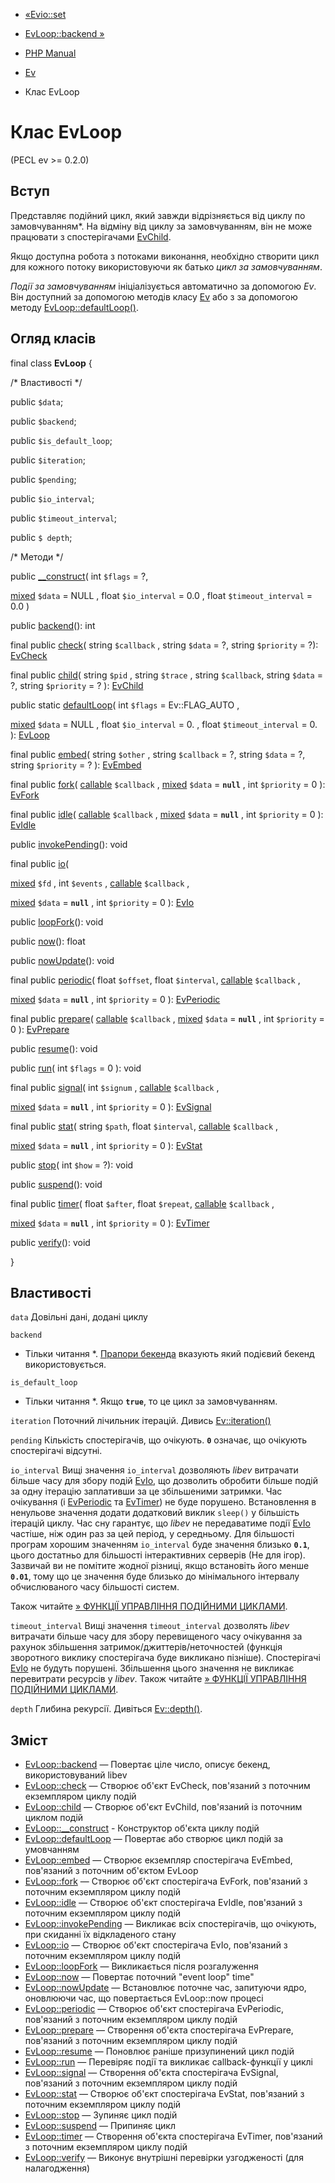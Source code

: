- [«Evio::set](evio.set.md)
- [EvLoop::backend »](evloop.backend.md)

- [PHP Manual](index.md)
- [Ev](book.ev.md)
- Клас EvLoop

# Клас EvLoop

(PECL ev \>= 0.2.0)

## Вступ

Представляє подійний цикл, який завжди відрізняється від циклу по
замовчуванням*. На відміну від циклу за замовчуванням, він не може працювати з
спостерігачами [EvChild](class.evchild.md).

Якщо доступна робота з потоками виконання, необхідно створити цикл
для кожного потоку використовуючи як батько *цикл за замовчуванням*.

*Події за замовчуванням* ініціалізується автоматично за допомогою
*Ev*. Він доступний за допомогою методів класу [Ev](class.ev.md) або з
за допомогою методу [EvLoop::defaultLoop()](evloop.defaultloop.md).

## Огляд класів

final class **EvLoop** {

/\* Властивості \*/

public `$data`;

public `$backend`;

public `$is_default_loop`;

public `$iteration`;

public `$pending`;

public `$io_interval`;

public `$timeout_interval`;

public `$ depth`;

/\* Методи \*/

public [\_\_construct](evloop.construct.md)(
int `$flags` = ?,

[mixed](language.types.declarations.md#language.types.declarations.mixed)
`$data` = NULL ,
float `$io_interval` = 0.0 ,
float `$timeout_interval` = 0.0
)

public [backend](evloop.backend.md)(): int

final public [check](evloop.check.md)( string `$callback` , string
`$data` = ?, string `$priority` = ?): [EvCheck](class.evcheck.md)

final public [child](evloop.child.md)(
string `$pid` ,
string `$trace` ,
string `$callback`,
string `$data` = ?,
string `$priority` = ?
): [EvChild](class.evchild.md)

public static [defaultLoop](evloop.defaultloop.md)(
int `$flags` = Ev::FLAG_AUTO ,

[mixed](language.types.declarations.md#language.types.declarations.mixed)
`$data` = NULL ,
float `$io_interval` = 0. ,
float `$timeout_interval` = 0.
): [EvLoop](class.evloop.md)

final public [embed](evloop.embed.md)(
string `$other` ,
string `$callback` = ?,
string `$data` = ?,
string `$priority` = ?
): [EvEmbed](class.evembed.md)

final public [fork](evloop.fork.md)(
[callable](language.types.callable.md) `$callback` ,
[mixed](language.types.declarations.md#language.types.declarations.mixed)
`$data` = **`null`** , int `$priority` = 0 ):
[EvFork](class.evfork.md)

final public [idle](evloop.idle.md)(
[callable](language.types.callable.md) `$callback` ,
[mixed](language.types.declarations.md#language.types.declarations.mixed)
`$data` = **`null`** , int `$priority` = 0 ):
[EvIdle](class.evidle.md)

public [invokePending](evloop.invokepending.md)(): void

final public [io](evloop.io.md)(

[mixed](language.types.declarations.md#language.types.declarations.mixed)
`$fd` ,
int `$events` ,
[callable](language.types.callable.md) `$callback` ,

[mixed](language.types.declarations.md#language.types.declarations.mixed)
`$data` = **`null`** ,
int `$priority` = 0
): [EvIo](class.evio.md)

public [loopFork](evloop.loopfork.md)(): void

public [now](evloop.now.md)(): float

public [nowUpdate](evloop.nowupdate.md)(): void

final public [periodic](evloop.periodic.md)(
float `$offset`,
float `$interval`,
[callable](language.types.callable.md) `$callback` ,

[mixed](language.types.declarations.md#language.types.declarations.mixed)
`$data` = **`null`** ,
int `$priority` = 0
): [EvPeriodic](class.evperiodic.md)

final public [prepare](evloop.prepare.md)(
[callable](language.types.callable.md) `$callback` ,
[mixed](language.types.declarations.md#language.types.declarations.mixed)
`$data` = **`null`** , int `$priority` = 0 ):
[EvPrepare](class.evprepare.md)

public [resume](evloop.resume.md)(): void

public [run](evloop.run.md)( int `$flags` = 0 ): void

final public [signal](evloop.signal.md)(
int `$signum` ,
[callable](language.types.callable.md) `$callback` ,

[mixed](language.types.declarations.md#language.types.declarations.mixed)
`$data` = **`null`** ,
int `$priority` = 0
): [EvSignal](class.evsignal.md)

final public [stat](evloop.stat.md)(
string `$path`,
float `$interval`,
[callable](language.types.callable.md) `$callback` ,

[mixed](language.types.declarations.md#language.types.declarations.mixed)
`$data` = **`null`** ,
int `$priority` = 0
): [EvStat](class.evstat.md)

public [stop](evloop.stop.md)( int `$how` = ?): void

public [suspend](evloop.suspend.md)(): void

final public [timer](evloop.timer.md)(
float `$after`,
float `$repeat`,
[callable](language.types.callable.md) `$callback` ,

[mixed](language.types.declarations.md#language.types.declarations.mixed)
`$data` = **`null`** ,
int `$priority` = 0
): [EvTimer](class.evtimer.md)

public [verify](evloop.verify.md)(): void

}

## Властивості

`data`
Довільні дані, додані циклу

`backend`
* Тільки читання *. [Прапори бекенда](class.ev.md#ev.constants.watcher-backends) вказують який
подієвий бекенд використовується.

`is_default_loop`
* Тільки читання *. Якщо **`true`**, то це цикл за замовчуванням.

`iteration`
Поточний лічильник ітерацій. Дивись [Ev::iteration()](ev.iteration.md)

`pending`
Кількість спостерігачів, що очікують. **`0`** означає, що очікують
спостерігачі відсутні.

`io_interval`
Вищі значення `io_interval` дозволяють *libev* витрачати більше
часу для збору подій [EvIo](class.evio.md), що дозволить
обробити більше подій за одну ітерацію заплативши за це збільшеними
затримки. Час очікування (і [EvPeriodic](class.evperiodic.md) та
[EvTimer](class.evtimer.md)) не буде порушено. Встановлення в ненульове
значення додати додатковий виклик `sleep()` у більшість ітерацій
циклу. Час сну гарантує, що *libev* не передаватиме події
[EvIo](class.evio.md) частіше, ніж один раз за цей період, у середньому.
Для більшості програм хорошим значенням `io_interval` буде значення
близько **`0.1`**, цього достатньо для більшості інтерактивних серверів
(Не для ігор). Зазвичай ви не помітите жодної різниці, якщо встановіть його
менше **`0.01`**, тому що це значення буде близько до мінімального
інтервалу обчислюваного часу більшості систем.

Також читайте [» ФУНКЦІЇ УПРАВЛІННЯ ПОДІЙНИМИ ЦИКЛАМИ](http://pod.tst.eu/http://cvs.schmorp.de/libev/ev.pod#FUNCTIONS_CONTROLLING_EVENT_LOOPS).

`timeout_interval`
Вищі значення `timeout_interval` дозволять *libev* витрачати
більше часу для збору перевищеного часу очікування за рахунок
збільшення затримок/джиттерів/неточностей (функція зворотного виклику
спостерігача буде викликано пізніше). Спостерігачі [EvIo](class.evio.md) не
будуть порушені. Збільшення цього значення не викликає перевитрати
ресурсів у *libev*. Також читайте [» ФУНКЦІЇ УПРАВЛІННЯ ПОДІЙНИМИ ЦИКЛАМИ](http://pod.tst.eu/http://cvs.schmorp.de/libev/ev.pod#FUNCTIONS_CONTROLLING_EVENT_LOOPS).

`depth`
Глибина рекурсії. Дивіться [Ev::depth()](ev.depth.md).

## Зміст

- [EvLoop::backend](evloop.backend.md) — Повертає ціле число,
описує бекенд, використовуваний libev
- [EvLoop::check](evloop.check.md) — Створює об'єкт EvCheck,
пов'язаний з поточним екземпляром циклу подій
- [EvLoop::child](evloop.child.md) — Створює об'єкт EvChild,
пов'язаний із поточним циклом подій
- [EvLoop::\_\_construct](evloop.construct.md) - Конструктор об'єкта
циклу подій
- [EvLoop::defaultLoop](evloop.defaultloop.md) — Повертає або
створює цикл подій за умовчанням
- [EvLoop::embed](evloop.embed.md) — Створює екземпляр спостерігача
EvEmbed, пов'язаний з поточним об'єктом EvLoop
- [EvLoop::fork](evloop.fork.md) — Створює об'єкт спостерігача
EvFork, пов'язаний з поточним екземпляром циклу подій
- [EvLoop::idle](evloop.idle.md) — Створює об'єкт спостерігача
EvIdle, пов'язаний з поточним екземпляром циклу подій
- [EvLoop::invokePending](evloop.invokepending.md) — Викликає всіх
спостерігачів, що очікують, при скиданні їх відкладеного стану
- [EvLoop::io](evloop.io.md) — Створює об'єкт спостерігача EvIo,
пов'язаний з поточним екземпляром циклу подій
- [EvLoop::loopFork](evloop.loopfork.md) — Викликається після
розгалуження
- [EvLoop::now](evloop.now.md) — Повертає поточний "event loop"
time"
- [EvLoop::nowUpdate](evloop.nowupdate.md) — Встановлює поточне
час, запитуючи ядро, оновлюючи час, що повертається EvLoop::now
процесі
- [EvLoop::periodic](evloop.periodic.md) — Створює об'єкт
спостерігача EvPeriodic, пов'язаний з поточним екземпляром циклу
подій
- [EvLoop::prepare](evloop.prepare.md) — Створення об'єкта спостерігача
EvPrepare, пов'язаний з поточним екземпляром циклу подій
- [EvLoop::resume](evloop.resume.md) — Поновлює раніше
призупинений цикл подій
- [EvLoop::run](evloop.run.md) — Перевіряє події та викликає
callback-функції у циклі
- [EvLoop::signal](evloop.signal.md) — Створення об'єкта спостерігача
EvSignal, пов'язаний з поточним екземпляром циклу подій
- [EvLoop::stat](evloop.stat.md) — Створює об'єкт спостерігача
EvStat, пов'язаний з поточним екземпляром циклу подій
- [EvLoop::stop](evloop.stop.md) — Зупиняє цикл подій
- [EvLoop::suspend](evloop.suspend.md) — Припиняє цикл
- [EvLoop::timer](evloop.timer.md) — Створення об'єкта спостерігача
EvTimer, пов'язаний з поточним екземпляром циклу подій
- [EvLoop::verify](evloop.verify.md) — Виконує внутрішні перевірки
узгодженості (для налагодження)

